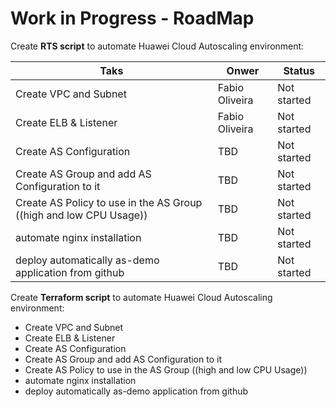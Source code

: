 # Work in Progress - RoadMap

Create **RTS script** to automate Huawei Cloud Autoscaling environment:

Taks | Onwer | Status |
---------- | ---------- | ---------- |
Create VPC and Subnet | Fabio Oliveira | Not started |
Create ELB & Listener | Fabio Oliveira | Not started |
Create AS Configuration | TBD | Not started |
Create AS Group and add AS Configuration to it | TBD | Not started |
Create AS Policy to use in the AS Group ((high and low CPU Usage)) | TBD | Not started |
automate nginx installation | TBD | Not started |
deploy automatically as-demo application from github | TBD | Not started |

Create **Terraform script** to automate Huawei Cloud Autoscaling environment:
- Create VPC and Subnet
- Create ELB & Listener
- Create AS Configuration
- Create AS Group and add AS Configuration to it
- Create AS Policy to use in the AS Group ((high and low CPU Usage))
- automate nginx installation
- deploy automatically as-demo application from github